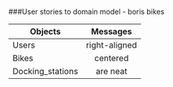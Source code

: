 ###User stories to domain model - boris bikes

| Objects           | Messages      |
| -------------     |:-------------:|
| Users             | right-aligned |
| Bikes             | centered      |
| Docking_stations  | are neat      |